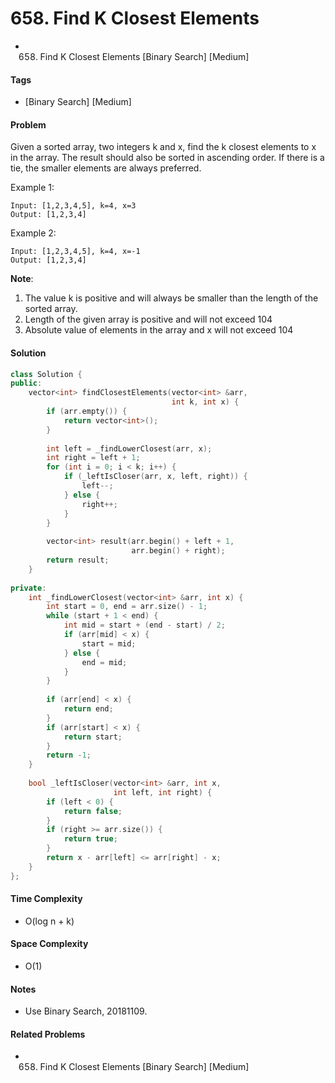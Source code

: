 # 658. Find K Closest Elements
- 658. Find K Closest Elements [Binary Search] [Medium]

#### Tags
- [Binary Search] [Medium]

#### Problem
Given a sorted array, two integers k and x, find the k closest elements to x in the array. The result should also be sorted in ascending order. If there is a tie, the smaller elements are always preferred.

Example 1:

    Input: [1,2,3,4,5], k=4, x=3
    Output: [1,2,3,4]

Example 2:

    Input: [1,2,3,4,5], k=4, x=-1
    Output: [1,2,3,4]

**Note**:

1. The value k is positive and will always be smaller than the length of the sorted array.
2. Length of the given array is positive and will not exceed 104
3. Absolute value of elements in the array and x will not exceed 104

#### Solution
``` C++
class Solution {
public:
    vector<int> findClosestElements(vector<int> &arr, 
                                    int k, int x) {
        if (arr.empty()) {
            return vector<int>();
        }
        
        int left = _findLowerClosest(arr, x);
        int right = left + 1;
        for (int i = 0; i < k; i++) {
            if (_leftIsCloser(arr, x, left, right)) {
                left--;
            } else {
                right++;
            }
        }
        
        vector<int> result(arr.begin() + left + 1, 
                           arr.begin() + right);
        return result;
    }
    
private:
    int _findLowerClosest(vector<int> &arr, int x) {
        int start = 0, end = arr.size() - 1;
        while (start + 1 < end) {
            int mid = start + (end - start) / 2;
            if (arr[mid] < x) {
                start = mid;
            } else {
                end = mid;
            }
        }
        
        if (arr[end] < x) {
            return end;
        }
        if (arr[start] < x) {
            return start;
        }
        return -1;
    }
    
    bool _leftIsCloser(vector<int> &arr, int x, 
                       int left, int right) {
        if (left < 0) {
            return false;
        }
        if (right >= arr.size()) {
            return true;
        }
        return x - arr[left] <= arr[right] - x;
    }
};
```

#### Time Complexity
- O(log n + k)

#### Space Complexity
- O(1)

#### Notes
- Use Binary Search, 20181109.

#### Related Problems
- 658. Find K Closest Elements [Binary Search] [Medium]
